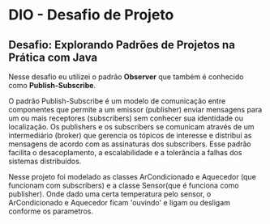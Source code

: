<h1>DIO - Desafio de Projeto</h1>

<h2>Desafio: Explorando Padrões de Projetos na Prática com Java</h2>

<p>Nesse desafio eu utilizei o padrão <strong>Observer</strong> que também é conhecido como <strong>Publish-Subscribe</strong>.</p>

<p>O padrão Publish-Subscribe é um modelo de comunicação entre componentes que permite a um emissor (publisher) enviar mensagens para um ou mais receptores (subscribers) sem conhecer sua identidade ou localização. Os publishers e os subscribers se comunicam através de um intermediário (broker) que gerencia os tópicos de interesse e distribui as mensagens de acordo com as assinaturas dos subscribers. Esse padrão facilita o desacoplamento, a escalabilidade e a tolerância a falhas dos sistemas distribuídos.</p>

<p>Nesse projeto foi modelado as classes ArCondicionado e Aquecedor (que funcionam com subscribers) e a classe Sensor(que é funciona como publisher). Onde dado uma certa temperatura pelo sensor, o ArCondicionado e Aquecedor ficam 'ouvindo' e ligam ou desligam conforme os parametros.<p>
